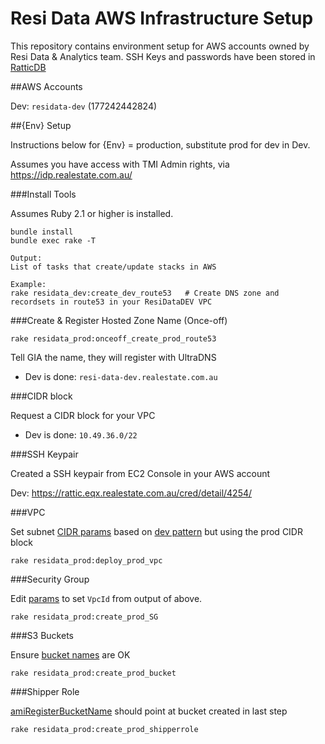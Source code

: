 # Resi Data AWS Infrastructure Setup

This repository contains environment setup for AWS accounts owned by Resi Data & Analytics team. SSH Keys and passwords have been stored in [RatticDB](https://rattic.eqx.realestate.com.au/cred/list-by-group/195/)

##AWS Accounts

Dev: `residata-dev` (177242442824)

##{Env} Setup

Instructions below for {Env} = production, substitute prod for dev in Dev.

Assumes you have access with TMI Admin rights, via https://idp.realestate.com.au/

###Install Tools

Assumes Ruby 2.1 or higher is installed.
```
bundle install
bundle exec rake -T

Output:
List of tasks that create/update stacks in AWS

Example:
rake residata_dev:create_dev_route53   # Create DNS zone and recordsets in route53 in your ResiDataDEV VPC
```

###Create & Register Hosted Zone Name (Once-off)

`rake residata_prod:onceoff_create_prod_route53`

Tell GIA the name, they will register with UltraDNS

- Dev is done: `resi-data-dev.realestate.com.au` 

###CIDR block

Request a CIDR block for your VPC

- Dev is done: `10.49.36.0/22` 

###SSH Keypair

Created a SSH keypair from EC2 Console in your AWS account

Dev: https://rattic.eqx.realestate.com.au/cred/detail/4254/

###VPC
 
Set subnet [CIDR params](residata-prod/parameters/vpc-params.json) based on [dev pattern](residata-dev/parameters/rddev-vpc-params.json) but using the prod CIDR block

`rake residata_prod:deploy_prod_vpc`

###Security Group

Edit [params](residata-prod/parameters/security-group-params.json) to set `VpcId` from output of above.

`rake residata_prod:create_prod_SG`

###S3 Buckets

Ensure [bucket names](residata-prod/parameters/create-bucket-params.json) are OK 

`rake residata_prod:create_prod_bucket`

###Shipper Role

[amiRegisterBucketName](residata-prod/parameters/shipper-role-params.json) should point at bucket created in last step

`rake residata_prod:create_prod_shipperrole`

###


